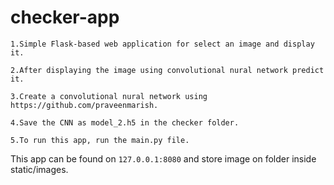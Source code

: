 # checker-app

    1.Simple Flask-based web application for select an image and display it.

    2.After displaying the image using convolutional nural network predict it.

    3.Create a convolutional nural network using https://github.com/praveenmarish.

    4.Save the CNN as model_2.h5 in the checker folder.

    5.To run this app, run the main.py file.

This app can be found on `127.0.0.1:8080` and store image on folder inside static/images.
